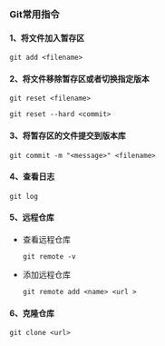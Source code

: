 ### Git常用指令

#### 1、将文件加入暂存区

```
git add <filename>
```

#### 2、将文件移除暂存区或者切换指定版本

```
git reset <filename>
```

```
git reset --hard <commit>
```


#### 3、将暂存区的文件提交到版本库

```
git commit -m "<message>" <filename>
```

#### 4、查看日志

```
git log
```

#### 5、远程仓库

- 查看远程仓库

  `git remote -v`

- 添加远程仓库

  `git remote add <name> <url >`
 
#### 6、克隆仓库

```
git clone <url>
```


